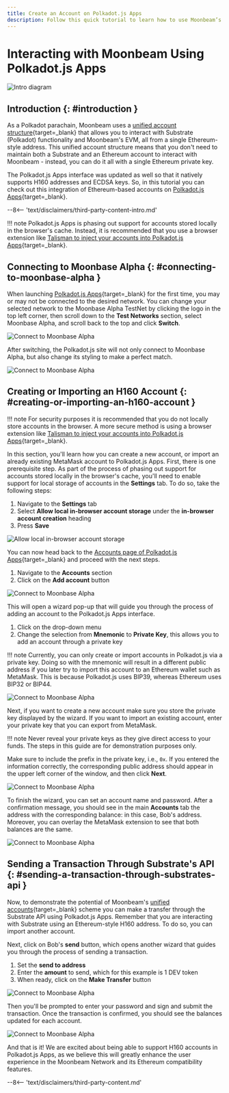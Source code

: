 ```yaml
---
title: Create an Account on Polkadot.js Apps
description: Follow this quick tutorial to learn how to use Moonbeam’s Ethereum-standard H160 addresses and send transactions with Polkadot.js.
---
```


# Interacting with Moonbeam Using Polkadot.js Apps

![Intro diagram](/images/tokens/connect/polkadotjs/polkadotjs-banner.png)

## Introduction {: #introduction } 

As a Polkadot parachain, Moonbeam uses a [unified account structure](/learn/features/unified-accounts/){target=_blank} that allows you to interact with Substrate (Polkadot) functionality and Moonbeam's EVM, all from a single Ethereum-style address. This unified account structure means that you don't need to maintain both a Substrate and an Ethereum account to interact with Moonbeam - instead, you can do it all with a single Ethereum private key.

The Polkadot.js Apps interface was updated as well so that it natively supports H160 addresses and ECDSA keys. So, in this tutorial you can check out this integration of Ethereum-based accounts on [Polkadot.js Apps](https://polkadot.js.org/apps/?rpc=wss://wss.api.moonbase.moonbeam.network%2Fpublic-ws#/accounts){target=_blank}.

--8<-- 'text/disclaimers/third-party-content-intro.md'

!!! note
    Polkadot.js Apps is phasing out support for accounts stored locally in the browser's cache. Instead, it is recommended that you use a browser extension like [Talisman to inject your accounts into Polkadot.js Apps](/tokens/connect/talisman){target=_blank}. 

## Connecting to Moonbase Alpha {: #connecting-to-moonbase-alpha } 

When launching [Polkadot.js Apps](https://polkadot.js.org/apps/?rpc=wss://wss.api.moonbase.moonbeam.network%2Fpublic-ws#/accounts){target=_blank} for the first time, you may or may not be connected to the desired network. You can change your selected network to the Moonbase Alpha TestNet by clicking the logo in the top left corner, then scroll down to the **Test Networks** section, select Moonbase Alpha, and scroll back to the top and click **Switch**. 

![Connect to Moonbase Alpha](/images/tokens/connect/polkadotjs/polkadotjs-1.png)

After switching, the Polkadot.js site will not only connect to Moonbase Alpha, but also change its styling to make a perfect match.

![Connect to Moonbase Alpha](/images/tokens/connect/polkadotjs/polkadotjs-2.png)

## Creating or Importing an H160 Account {: #creating-or-importing-an-h160-account } 

!!! note
    For security purposes it is recommended that you do not locally store accounts in the browser. A more secure method is using a browser extension like [Talisman to inject your accounts into Polkadot.js Apps](/tokens/connect/talisman){target=_blank}.

In this section, you'll learn how you can create a new account, or import an already existing MetaMask account to Polkadot.js Apps. First, there is one prerequisite step. As part of the process of phasing out support for accounts stored locally in the browser's cache, you'll need to enable support for local storage of accounts in the **Settings** tab. To do so, take the following steps:

1. Navigate to the **Settings** tab
2. Select **Allow local in-browser account storage** under the **in-browser account creation** heading
3. Press **Save**

![Allow local in-browser account storage](/images/tokens/connect/polkadotjs/polkadotjs-3.png)

You can now head back to the [Accounts page of Polkadot.js Apps](https://polkadot.js.org/apps/?rpc=wss://wss.api.moonbase.moonbeam.network%2Fpublic-ws#/accounts){target=_blank} and proceed with the next steps. 

1. Navigate to the **Accounts** section
2. Click on the **Add account** button

![Connect to Moonbase Alpha](/images/tokens/connect/polkadotjs/polkadotjs-4.png)

This will open a wizard pop-up that will guide you through the process of adding an account to the Polkadot.js Apps interface.

1. Click on the drop-down menu 
2. Change the selection from **Mnemonic** to **Private Key**, this allows you to add an account through a private key

!!! note
    Currently, you can only create or import accounts in Polkadot.js via a private key. Doing so with the mnemonic will result in a different public address if you later try to import this account to an Ethereum wallet such as MetaMask. This is because Polkadot.js uses BIP39, whereas Ethereum uses BIP32 or BIP44.

![Connect to Moonbase Alpha](/images/tokens/connect/polkadotjs/polkadotjs-5.png)

Next, if you want to create a new account make sure you store the private key displayed by the wizard. If you want to import an existing account, enter your private key that you can export from MetaMask.

!!! note
    Never reveal your private keys as they give direct access to your funds. The steps in this guide are for demonstration purposes only. 
    
Make sure to include the prefix in the private key, i.e., `0x`. If you entered the information correctly, the corresponding public address should appear in the upper left corner of the window, and then click **Next**.

![Connect to Moonbase Alpha](/images/tokens/connect/polkadotjs/polkadotjs-6.png)

To finish the wizard, you can set an account name and password. After a confirmation message, you should see in the main **Accounts** tab the address with the corresponding balance: in this case, Bob's address. Moreover, you can overlay the MetaMask extension to see that both balances are the same.

![Connect to Moonbase Alpha](/images/tokens/connect/polkadotjs/polkadotjs-7.png)

## Sending a Transaction Through Substrate's API {: #sending-a-transaction-through-substrates-api } 

Now, to demonstrate the potential of Moonbeam's [unified accounts](/learn/features/unified-accounts){target=_blank} scheme you can make a transfer through the Substrate API using Polkadot.js Apps. Remember that you are interacting with Substrate using an Ethereum-style H160 address. To do so, you can import another account.

Next, click on Bob's **send** button, which opens another wizard that guides you through the process of sending a transaction. 

1. Set the **send to address**
2. Enter the **amount** to send, which for this example is 1 DEV token
3. When ready, click on the **Make Transfer** button

![Connect to Moonbase Alpha](/images/tokens/connect/polkadotjs/polkadotjs-8.png)

Then you'll be prompted to enter your password and sign and submit the transaction. Once the transaction is confirmed, you should see the balances updated for each account.

![Connect to Moonbase Alpha](/images/tokens/connect/polkadotjs/polkadotjs-9.png)

And that is it! We are excited about being able to support H160 accounts in Polkadot.js Apps, as we believe this will greatly enhance the user experience in the Moonbeam Network and its Ethereum compatibility features.

--8<-- 'text/disclaimers/third-party-content.md'